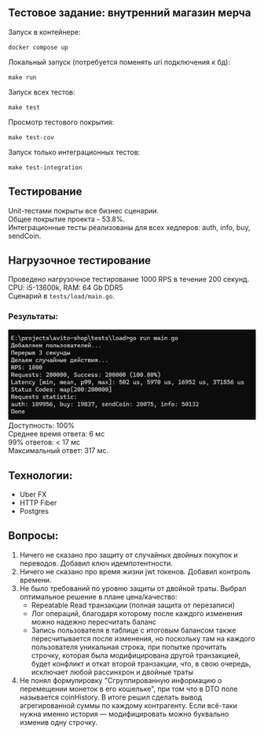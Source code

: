 ## Тестовое задание: внутренний магазин мерча

Запуск в контейнере:

```
docker compose up
```

Локальный запуск (потребуется поменять uri подключения к бд):

```
make run
```

Запуск всех тестов:

```
make test
```

Просмотр тестового покрытия:

```
make test-cov
```

Запуск только интеграционных тестов:

```
make test-integration
```

## Тестирование

Unit-тестами покрыты все бизнес сценарии.  
Общее покрытие проекта - 53.8%.  
Интеграционные тесты реализованы для всех хедлеров: auth, info, buy, sendCoin.

## Нагрузочное тестирование

Проведено нагрузочное тестирование 1000 RPS в течение 200 секунд.  
CPU: i5-13600k, RAM: 64 Gb DDR5  
Сценарий в `tests/load/main.go`.

### Результаты:

![результаты](tests/load/result.png)  
Доступность: 100%  
Среднее время ответа: 6 мс  
99% ответов: < 17 мс  
Максимальный ответ: 317 мс.

## Технологии:

-   Uber FX
-   HTTP Fiber
-   Postgres

## Вопросы:

1. Ничего не сказано про защиту от случайных двойных покупок и переводов. Добавил ключ идемпотентности.
2. Ничего не сказано про время жизни jwt токенов. Добавил контроль времени.
3. Не было требований по уровню защиты от двойной траты. Выбрал оптимальное решение в плане цена/качество:
    - Repeatable Read транзакции (полная защита от перезаписи)
    - Лог операций, благодаря которому после каждого изменения можно надежно пересчитать баланс
    - Запись пользователя в таблице с итоговым балансом также пересчитывается после изменения, но поскольку там на каждого пользователя уникальная строка, при попытке прочитать строчку, которая была модифицирована другой транзакцией, будет конфликт и откат второй транзакции, что, в свою очередь, исключает любой рассинхрон и двойные траты
4. Не понял формулировку "Сгруппированную информацию о перемещении монеток в его кошельке", при том что в DTO поле называется coinHistory. В итоге решил сделать вывод агрегированной суммы по каждому контрагенту. Если всё-таки нужна именно история — модифицировать можно буквально изменив одну строчку.

